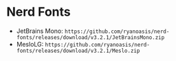 ﻿# Nerd Fonts

- JetBrains Mono: `https://github.com/ryanoasis/nerd-fonts/releases/download/v3.2.1/JetBrainsMono.zip`
- MesloLG: `https://github.com/ryanoasis/nerd-fonts/releases/download/v3.2.1/Meslo.zip`
